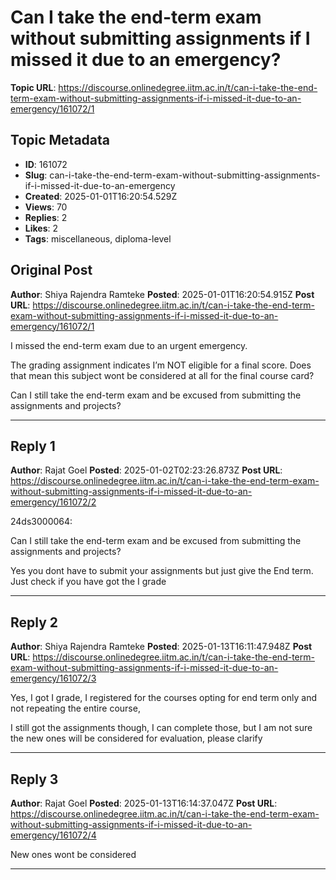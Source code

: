 # Can I take the end-term exam without submitting assignments if I missed it due to an emergency?

**Topic URL**: https://discourse.onlinedegree.iitm.ac.in/t/can-i-take-the-end-term-exam-without-submitting-assignments-if-i-missed-it-due-to-an-emergency/161072/1

## Topic Metadata
- **ID**: 161072
- **Slug**: can-i-take-the-end-term-exam-without-submitting-assignments-if-i-missed-it-due-to-an-emergency
- **Created**: 2025-01-01T16:20:54.529Z
- **Views**: 70
- **Replies**: 2
- **Likes**: 2
- **Tags**: miscellaneous, diploma-level

## Original Post
**Author**: Shiya Rajendra Ramteke
**Posted**: 2025-01-01T16:20:54.915Z
**Post URL**: https://discourse.onlinedegree.iitm.ac.in/t/can-i-take-the-end-term-exam-without-submitting-assignments-if-i-missed-it-due-to-an-emergency/161072/1

I missed the end-term exam due to an urgent emergency.

The grading assignment indicates I’m NOT eligible for a final score. Does that mean this subject wont be considered at all for the final course card?

Can I still take the end-term exam and be excused from submitting the assignments and projects?

---

## Reply 1
**Author**: Rajat Goel
**Posted**: 2025-01-02T02:23:26.873Z
**Post URL**: https://discourse.onlinedegree.iitm.ac.in/t/can-i-take-the-end-term-exam-without-submitting-assignments-if-i-missed-it-due-to-an-emergency/161072/2

24ds3000064:

Can I still take the end-term exam and be excused from submitting the assignments and projects?

Yes you dont have to submit your assignments but just give the End term. Just check if you have got the I grade

---

## Reply 2
**Author**: Shiya Rajendra Ramteke
**Posted**: 2025-01-13T16:11:47.948Z
**Post URL**: https://discourse.onlinedegree.iitm.ac.in/t/can-i-take-the-end-term-exam-without-submitting-assignments-if-i-missed-it-due-to-an-emergency/161072/3

Yes, I got I grade, I registered for the courses opting for end term only and not repeating the entire course,

I still got the assignments though, I can complete those, but I am not sure the new ones will be considered for evaluation, please clarify

---

## Reply 3
**Author**: Rajat Goel
**Posted**: 2025-01-13T16:14:37.047Z
**Post URL**: https://discourse.onlinedegree.iitm.ac.in/t/can-i-take-the-end-term-exam-without-submitting-assignments-if-i-missed-it-due-to-an-emergency/161072/4

New ones wont be considered

---
